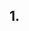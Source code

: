 ## 1.  <script>元素

向 HTML 页面中插入 JavaScript 的主要方法, 就是就是 <script> 元素.

HTML 4.01为 <script> 定义了下列 6 个属性:

* async: 可选. 表示应该立即下载脚本, 但不应妨碍页面中的其他操作, 比如下载其他资源或等待加载其他脚本. 只对外部脚本文件有效
* charser: 可选. 表示通过 src 属性指定的代码的字符集
* defer: 可选. 表示脚本可以延迟到文档完全被解析和显示之后再执行. 只对外部脚本文件有效
* language: 已废弃. 表示编写代码使用的脚本语言
* src: 可选. 表示包含要执行代码的外部文件
* type: 可选. 表示编写代码使用的脚本语言的内容类型(也成为 MIME 类型)

**在解释器对 <script> 元素内部的所有代码求值完毕以前, 页面中的其余内容都不会被浏览器加载或显示**

**与解析嵌入式 JavaScript 代码一样, 在解析外部 JavaScript 文件(包括下载该文件) 时, 页面的处理也会暂时停止**

**无论如何包含代码, 只要不存在 defer 和 async 属性, 浏览器都会按照 <script> 元素在页面中出现的先后顺序对它们依次进行解析. 也就是说, 在第一个 <script> 元素包含的代码解析完成后, 第二个 <script> 包含的代码才会被解析, 然后才是第三个、第四个**

1. 延迟脚本：defer属性

   用途是表明脚本在执行时不会影响页面的构造. 也就是说, 脚本会被延迟到整个页面都解析完毕后在运行.**相当于告诉浏览器立即下载, 但延迟执行**

   **HTML5 规范要求脚本按照它们出现的先后顺序依次执行, 但是在现实中, 延迟脚本不一定会按照顺序执行, 也不一定会在 DOMContentLoaded 事件触发前只执行, 因此最好只包含一个延迟脚本**

2. 异步脚本: async 脚本

   告诉浏览器立即下载文件, 与defer属性不同的是, **标记为 async 的脚本并不保证按照指定它们的先后顺序执行**

   **异步脚本一定会在页面的 load 事件前执行, 但可能会在 DOMContentLoaded 事件触发之前或之后执行**



## 2. 嵌入代码与外部文件

外部文件的优点: 

* 可维护性
* 可缓存: 如果有两个页面都使用同一个文件, 那么这个文件只需下载一次
* 适应未来



## 3. <noscript> 元素

用以在不支持 JavaScript 的浏览器中显示替代的内容. 

包含在 <noscript> 元素中的内容只有在下列情况下才会显示出来: 

1. 浏览器不支持脚本;
2. 浏览器支持脚本, 但脚本被禁用

```html
<html>
	<head>
		<title>Example HTML Page</title>
		<script type="text/javascript" defer="defer" src="example1.js"></script>
		<script type="text/javascript" defer="defer" src="example2.js"></script>
</head>
<body>
	<noscript>
		<p>本页面需要浏览器支持(启用) JavaScript</p>
	</noscript>
	</body>
</html>
```





